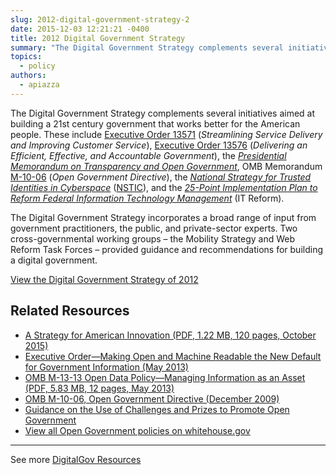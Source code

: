 ```yaml
---
slug: 2012-digital-government-strategy-2
date: 2015-12-03 12:21:21 -0400
title: 2012 Digital Government Strategy
summary: "The Digital Government Strategy complements several initiatives aimed at building a 21st century government that works better for the American people. These include Executive Order 13571 (Streamlining Service Delivery and Improving Customer Service), Executive Order 13576 (Delivering an Efficient, Effective, and Accountable Government), the Presidential Memorandum on Transparency and Open Government, OMB Memorandum M-10-06 (Open Government Directive), the National"
topics:
  - policy
authors:
  - apiazza
---
```


The Digital Government Strategy complements several initiatives aimed at building a 21st century government that works better for the American people. These include [Executive Order 13571](https://obamawhitehouse.archives.gov/the-press-office/2011/04/27/executive-order-13571-streamlining-service-delivery-and-improving-custom) (_Streamlining Service Delivery and Improving Customer Service_), [Executive Order 13576](https://obamawhitehouse.archives.gov/the-press-office/2011/06/13/executive-order-13576-delivering-efficient-effective-and-accountable-gov) (_Delivering an Efficient, Effective, and Accountable Government_), the [_Presidential Memorandum on Transparency and Open Government_](https://obamawhitehouse.archives.gov/the-press-office/transparency-and-open-government), OMB Memorandum [M-10-06](https://obamawhitehouse.archives.gov/open/documents/open-government-directive) (_Open Government Directive_), the _[National Strategy for Trusted Identities in Cyberspace](https://www.nist.gov/sites/default/files/documents/2016/12/08/nsticstrategy.pdf)_ ([NSTIC](https://www.nist.gov/itl/tig)), and the [_25-Point Implementation Plan to Reform Federal Information Technology Management_](http://cio.gov/documents/25-Point-Implementation-Plan-to-Reform-FederalIT.pdf) (IT Reform).

The Digital Government Strategy incorporates a broad range of input from government practitioners, the public, and private-sector experts. Two cross-governmental working groups – the Mobility Strategy and Web Reform Task Forces – provided guidance and recommendations for building a digital government.

<a class="button" href="https://obamawhitehouse.archives.gov/sites/default/files/omb/egov/digital-government/digital-government.html">View the Digital Government Strategy of 2012</a>

## Related Resources

- [A Strategy for American Innovation (PDF, 1.22 MB, 120 pages, October 2015)](https://obamawhitehouse.archives.gov/sites/default/files/strategy_for_american_innovation_october_2015.pdf)
- [Executive Order—Making Open and Machine Readable the New Default for Government Information (May 2013)](http://obamawhitehouse.archives.gov/the-press-office/2013/05/09/executive-order-making-open-and-machine-readable-new-default-government-)
- [OMB M-13-13 Open Data Policy—Managing Information as an Asset (PDF, 5.83 MB, 12 pages, May 2013)](http://obamawhitehouse.archives.gov/sites/default/files/omb/memoranda/2013/m-13-13.pdf)
- [OMB M-10-06, Open Government Directive (December 2009)](http://obamawhitehouse.archives.gov/open/documents/open-government-directive)
- [Guidance on the Use of Challenges and Prizes to Promote Open Government](http://obamawhitehouse.archives.gov/omb/assets/memoranda_2010/m10-11.pdf)
- [View all Open Government policies on whitehouse.gov](http://obamawhitehouse.archives.gov/open)

---

See more [DigitalGov Resources](https://digital.gov/resources/)
